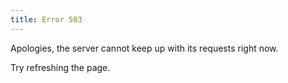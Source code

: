 ```yaml
---
title: Error 503
---
```


Apologies, the server cannot keep up with its requests right now.

Try refreshing the page.
